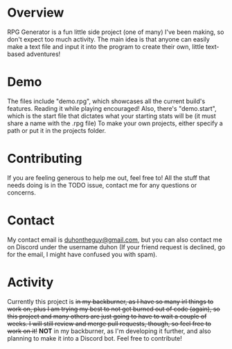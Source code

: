 # Overview

RPG Generator is a fun little side project (one of many) I've been making, so don't expect too much activity. The main idea is that anyone can easily make a text file
and input it into the program to create their own, little text-based adventures!

# Demo

The files include "demo.rpg", which showcases all the current build's features. Reading it while playing encouraged!  Also, there's "demo.start", which is the start file that dictates what your starting stats will be (it must share a name with the .rpg file)
To make your own projects, either specify a path or put it in the projects folder.

# Contributing

If you are feeling generous to help me out, feel free to! All the stuff that needs doing is in the TODO issue, contact me for any questions or concerns.

# Contact

My contact email is duhontheguy@gmail.com, but you can also contact me on Discord under the username duhon (If your friend request is declined, go for the email,
I might have confused you with spam).

# Activity

Currently this project is ~~in my backburner, as I have so many irl things to work on, plus I am trying my best to not get burned out of code (again), so this project and many others are just going to have to wait a couple of weeks. I will still review and merge pull requests, though, so feel free to work on it!~~ **NOT** in my backburner, as I'm developing it further, and also planning to make it into a Discord bot. Feel free to contribute!
